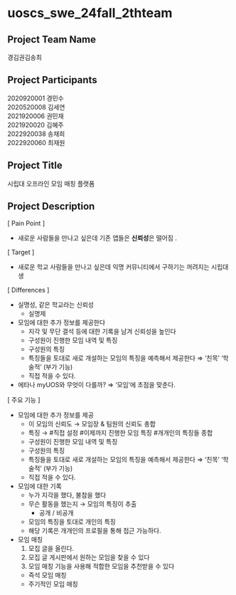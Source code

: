 # uoscs_swe_24fall_2thteam

## **Project Team Name**
  경김권김송최
## **Project Participants**
  2020920001 경민수 \
  2020520008 김세연 \
  2021920006 권민재 \
  2021920020 김혜주 \
  2022920038 송채희 \
  2022920060 최재원
  
## **Project Title**
  시립대 오프라인 모임 매칭 플랫폼

  
## **Project Description**
  [ Pain Point ]

- 새로운 사람들을 만나고 싶은데 기존 앱들은 **신뢰성**은 떨어짐 .

[ Target ]

- 새로운 학교 사람들을 만나고 싶은데 익명 커뮤니티에서 구하기는 꺼려지는 시립대생

[ Differences ]

  - 실명성, 같은 학교라는 신뢰성
      - 실명제
  - 모임에 대한 추가 정보를 제공한다
      - 지각 및 무단 결석 등에 대한 기록을 남겨 신뢰성을 높인다
      - 구성원이 진행한 모임 내역 및 특징
      - 구성원의 특징
      - 특징들을 토대로 새로 개설하는 모임의 특징을 예측해서 제공한다 ⇒ ‘친목’ ‘학술적’ (부가 기능)
      - 직접 적을 수 있다.
- 에타나 myUOS와 무엇이 다를까? ⇒ ‘모임’에 초점을 맞춘다.

[ 주요 기능 ]

- 모임에 대한 추가 정보를 제공
    - 이 모임의 신뢰도 → 모임장 & 팀원의 신뢰도 총합
    - 특징 → #직접 설정 #이제까지 진행한 모임 특징 #개개인의 특징들 종합
    - 구성원이 진행한 모임 내역 및 특징
    - 구성원의 특징
    - 특징들을 토대로 새로 개설하는 모임의 특징을 예측해서 제공한다 ⇒ ‘친목’ ‘학술적’ (부가 기능)
    - 직접 적을 수 있다.
- 모임에 대한 기록
    - 누가 지각을 했다, 불참을 했다
    - 무슨 활동을 했는지 → 모임의 특징이 추출
        - 공개 / 비공개
    - 모임의 특징을 토대로 개인의 특징
    - 해당 기록은 개개인의 프로필을 통해 접근 가능하다.
- 모임 매칭
    1. 모집 글을 올린다.
    2. 모집 글 게시판에서 원하는 모임을 찾을 수 있다
    3. 모임 매칭 기능을 사용해 적합한 모임을 추천받을 수 있다
    - 즉석 모임 매칭
    - 주기적인 모임 매칭
  
